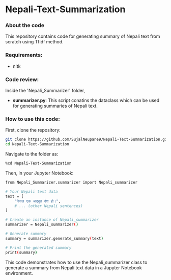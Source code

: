# Nepali-Text-Summarization

### About the code
This repository contains code for generating summary of Nepali text from scratch using Tfidf method.

### Requirements:
- nltk

### Code review:
Inside the 'Nepali_Summarizer' folder,
- **summarizer.py**: This script conatins the dataclass which can be used for generating summaries of Nepali text.

### How to use this code:

First, clone the repository:

```bash
git clone https://github.com/SujalNeupane9/Nepali-Text-Summarization.git
cd Nepali-Text-Summarization
```
Navigate to the folder as:
```bash
%cd Nepali-Text-Summarization
```

Then, in your Jupyter Notebook:

```bash
from Nepali_Summarizer.summarizer import Nepali_summarizer

# Your Nepali text data
text = [
    "नेपाल एक अद्भुत देश हो।",
    # ... (other Nepali sentences)
]

# Create an instance of Nepali_summarizer
summarizer = Nepali_summarizer()

# Generate summary
summary = summarizer.generate_summary(text)

# Print the generated summary
print(summary)
```

This code demonstrates how to use the Nepali_summarizer class to generate a summary from Nepali text data in a Jupyter Notebook environment.

